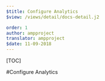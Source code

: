 ```yaml
---
$title: Configure Analytics
$view: /views/detail/docs-detail.j2

order: 1
author: ampproject
translator: ampproject
$date: 11-09-2018
---
```


[TOC]

#Configure Analytics
